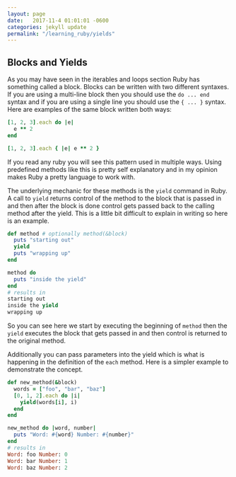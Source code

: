 ```yaml
---
layout: page
date:   2017-11-4 01:01:01 -0600
categories: jekyll update
permalink: "/learning_ruby/yields"
---
```


## Blocks and Yields

As you may have seen in the iterables and loops section Ruby has something called
a block.
Blocks can be written with two different syntaxes.
If you are using a multi-line block then you should use the `do ... end` syntax
and if you are using a single line you should use the `{ ... }` syntax.
Here are examples of the same block written both ways:

```ruby
[1, 2, 3].each do |e|
  e ** 2
end

[1, 2, 3].each { |e| e ** 2 }
```

If you read any ruby you will see this pattern used in multiple ways.
Using predefined methods like this is pretty self explanatory and in my opinion
makes Ruby a pretty language to work with.

The underlying mechanic for these methods is the `yield` command in Ruby.
A call to `yield` returns control of the method to the block that is passed in
and then after the block is done control gets passed back to the calling method
after the yield.
This is a little bit difficult to explain in writing so here is an example.

```ruby
def method # optionally method(&block)
  puts "starting out"
  yield
  puts "wrapping up"
end

method do
  puts "inside the yield"
end
# results in
starting out
inside the yield
wrapping up
```

So you can see here we start by executing the beginning of `method`
then the `yield` executes the block that gets passed in and then control is returned
to the original method.

Additionally you can pass parameters into the yield which is what is happening
in the definition of the `each` method.
Here is a simpler example to demonstrate the concept.

```ruby
def new_method(&block)
  words = ["foo", "bar", "baz"]
  [0, 1, 2].each do |i|
    yield(words[i], i)
  end
end

new_method do |word, number|
  puts "Word: #{word} Number: #{number}"
end
# results in
Word: foo Number: 0
Word: bar Number: 1
Word: baz Number: 2
```
